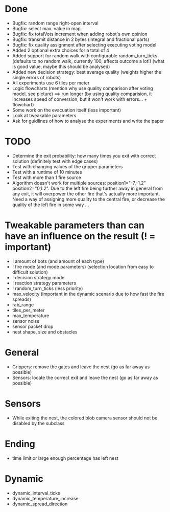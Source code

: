 # Done
- Bugfix: random range right-open interval
- Bugfix: select max. value in map
- Bugfix: fix totalVots increment when adding robot's own opinion
- Bugfix: transmit distance in 2 bytes (integral and fractional parts)
- Bugfix: fix quality assignment after selecting executing voting model
- Added 2 optional extra choices for a total of 4
- Added support for random walk with configurable random_turn_ticks (defaults to no random walk, currently 100, affects outcome a lot!) (what is good value, maybe this should be analysed)
- Added new decision strategy: best average quality (weights higher the single errors of robots)
- All experiments use 6 tiles per meter
- Logic flowcharts (mention why use quality comparison after voting model, see picture) ==> run longer (by using quality comparision, it increases speed of conversion, but it won't work with errors... + flowchart)
- Some work on the evacuation itself (less important)
- Look at tweakable parameters
- Ask for guidlines of how to analyse the experiments and write the paper

# TODO
- Determine the exit probability: how many times you exit with correct solution (definitely test with edge cases)
- Test with changing values of the gripper parameters
- Test with a runtime of 10 minutes
- Test with more than 1 fire source
- Algorithm doesn't work for multiple sources: position1="-7,-1.2" position2="0,1.2". Due to the left fire being further away in general from any exit, it will overpower the other fire that's actually more important. Need a way of assigning more quality to the central fire, or decrease the quality of the left fire in some way ...

# Tweakable parameters than can have an influence on the result (! = important)
- ! amount of bots (and amount of each type)
- ! fire mode (and mode parameters) (selection location from easy to difficult solution)
- ! decision strategy mode
- ! reaction strategy parameters
- ! random_turn_ticks (less priority)
- max_velocity (important in the dynamic scenario due to how fast the fire spreads)
- rab_range
- tiles_per_meter
- max_temperature
- sensor noise
- sensor packet drop
- nest shape, size and obstacles










# General
- Grippers: remove the gates and leave the nest (go as far away as possible)
- Sensors: locate the correct exit and leave the nest (go as far away as possible)

# Sensors
- While exiting the nest, the colored blob camera sensor should not be disabled by the subclass

# Ending
- time limit or large enough percentage has left nest

# Dynamic
- dynamic_interval_ticks
- dynamic_temperature_increase
- dynamic_spread_direction